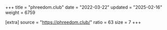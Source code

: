 +++
title = "phreedom.club"
date = "2022-03-22"
updated = "2025-02-16"
weight = 6759

[extra]
source = "https://phreedom.club/"
ratio = 63
size = 7
+++
